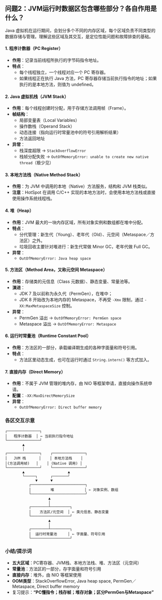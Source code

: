 ## 问题2：JVM运行时数据区包含哪些部分？各自作用是什么？

Java 虚拟机在运行期间，会划分多个不同的内存区域，每个区域负责不同类型的数据存储与管理。理解这些区域及其交互，是定位性能问题和故障排查的基础。

#### 1. 程序计数器（PC Register）
- **作用**：记录当前线程所执行的字节码指令地址。  
- **特点**：  
  - 每个线程独立，一个线程对应一个 PC 寄存器。  
  - 如果线程正在执行 Java 方法，PC 寄存器存储当前执行指令的地址；如果执行的是本地方法，则值为 undefined。

#### 2. Java 虚拟机栈（JVM Stack）

- **作用**：每个线程创建时分配，用于存储方法调用帧（Frame）。  
- **帧结构**：  
  - 局部变量表（Local Variables）  
  - 操作数栈（Operand Stack）  
  - 动态连接（指向运行时常量池中的符号引用解析结果）  
  - 方法返回地址  
- **异常**：  
  - 栈深度超限 → `StackOverflowError`  
  - 栈帧分配失败 → `OutOfMemoryError: unable to create new native thread`（极少见）

#### 3. 本地方法栈（Native Method Stack）
- **作用**：为 JVM 中调用的本地（Native）方法服务，结构和 JVM 栈类似。  
- **注意**：HotSpot 在调用 C/C++ 实现的本地方法时，会使用本地方法栈或直接使用操作系统线程栈。

#### 4. 堆（Heap）
- **作用**：JVM 最大的一块内存区域，所有对象实例和数组都在堆中分配。  
- **特点**：  
  - 分代管理：新生代（Young）、老年代（Old）、元空间（Metaspace／方法区）之外。  
  - 垃圾回收主要针对堆进行：新生代常做 Minor GC，老年代做 Full GC。  
- **异常**：  
  - `OutOfMemoryError: Java heap space`  

#### 5. 方法区（Method Area，又称元空间 Metaspace）
- **作用**：存储类的元信息（Class 元数据）、静态变量、常量池等。  
- **演进**：  
  - JDK 7 及以前称为永久代（PermGen），在堆中；  
  - JDK 8 开始改为本地内存的 Metaspace，不再受 `-Xmx` 限制，通过 `-XX:MaxMetaspaceSize` 控制。  
- **异常**：  
  - PermGen 溢出 → `OutOfMemoryError: PermGen space`  
  - Metaspace 溢出 → `OutOfMemoryError: Metaspace`

#### 6. 运行时常量池（Runtime Constant Pool）
- **作用**：方法区的一部分，承载编译期生成的各种字面量和符号引用。  
- **特点**：  
  - 方法区里动态生成，也可在运行时通过 `String.intern()` 等方式加入。

#### 7. 直接内存（Direct Memory）
- **作用**：不属于 JVM 管理的堆内存，由 NIO 等框架申请，直接向操作系统申请。  
- **配置**：`-XX:MaxDirectMemorySize`  
- **异常**：  
  - `OutOfMemoryError: Direct buffer memory`

### 各区交互示意

```
┌───────────────┐
│   程序计数器  │ ← 当前执行指令地址
└───────────────┘
        ▲
        │
┌───────────────┐    ┌───────────────┐
│   JVM 栈      │    │ 本地方法栈    │
│(方法调用帧)   │    │ (Native 调用) │
└───────────────┘    └───────────────┘
        ▲                    ▲
        └─────┐      ┌───────┘
              ▼      ▼
           ┌─────────────────────────┐
           │         堆              │ ← 对象实例、数组
           └─────────────────────────┘
                    ▲
                    │
           ┌────────┴─────────┐
           │    方法区/元空间  │ ← 类元信息、静态变量
           └──────────────────┘
                    ▲
                    │
           ┌────────┴─────────┐
           │  运行时常量池     │ ← 字面量、符号引用
           └──────────────────┘
```

### 小结/提示词

- **五大区域**：PC寄存器、JVM栈、本地方法栈、堆、方法区（元空间）  
- **常量池**：方法区的一部分，存字面量和符号引用  
- **直接内存**：堆外，由 NIO 等框架使用  
- **OOM类型**：StackOverflowError, Java heap space, PermGen／Metaspace, Direct buffer memory  
- 复习提示：**“PC懂指令；栈存帧；堆存对象；区分PermGen与Metaspace”**  

